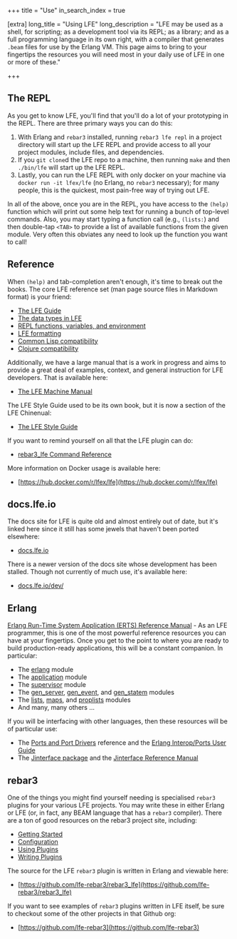 +++
title = "Use"
in_search_index = true

[extra]
long_title = "Using LFE"
long_description = "LFE may be used as a shell, for scripting; as a development tool via its REPL; as a library; and as a full programming language in its own right, with a compiler that generates `.beam` files for use by the Erlang VM. This page aims to bring to your fingertips the resources you will need most in your daily use of LFE in one or more of these."

+++

## The REPL

As you get to know LFE, you'll find that you'll do a lot of your prototyping in the REPL. There are three primary ways you can do this:

1. With Erlang and `rebar3` installed, running `rebar3 lfe repl` in a project directory will start up the LFE REPL and provide access to all your project modules, include files, and dependencies.
1. If you `git clone`d the LFE repo to a machine, then running `make` and then `./bin/lfe` will start up the LFE REPL.
1. Lastly, you can run the LFE REPL with only docker on your machine via `docker run -it lfex/lfe` (no Erlang, no `rebar3` necessary); for many people, this is the quickest, most pain-free way of trying out LFE.

In all of the above, once you are in the REPL, you have access to the `(help)` function which will print out some help text for running a bunch of top-level commands. Also, you may start typing a function call (e.g., `(lists:`) and then double-tap `<TAB>` to provide a list of available functions from the given module. Very often this obviates any need to look up the function you want to call!

## Reference

When `(help)` and tab-completion aren't enough, it's time to break out the books. The core LFE reference set (man page source files in Markdown format) is your friend:

* [The LFE Guide](https://github.com/lfe/lfe/blob/develop/doc/src/lfe_guide.7.md)
* [The data types in LFE](https://github.com/lfe/lfe/blob/develop/doc/src/lfe_types.7.md)
* [REPL functions, variables, and environment](https://github.com/lfe/lfe/blob/develop/doc/src/lfe.1.md)
* [LFE formatting](https://github.com/lfe/lfe/blob/develop/doc/src/lfe_io.3.md)
* [Common Lisp compatibility](https://github.com/lfe/lfe/blob/develop/doc/src/lfe_cl.3.md)
* [Clojure compatibility](https://github.com/lfe/lfe/blob/develop/doc/src/lfe_clj.3.md)

Additionally, we have a large manual that is a work in progress and aims to provide a great deal of examples, context, and general instruction for LFE developers. That is available here:

* [The LFE Machine Manual](https://lfe.io/books/chinenual)

The LFE Style Guide used to be its own book, but it is now a section of the LFE Chinenual:

* [The LFE Style Guide](https://cnbbooks.github.io/lfe-manual/part7/style-guide/index.html)

If you want to remind yourself on all that the LFE plugin can do:

* [rebar3_lfe Command Reference](https://lfe.io/reference/lfe-rebar3/)

More information on Docker usage is available here:

* [https://hub.docker.com/r/lfex/lfe](https://hub.docker.com/r/lfex/lfe)

## docs.lfe.io

The docs site for LFE is quite old and almost entirely out of date, but it's linked here since it still has some jewels that haven't been ported elsewhere:

* [docs.lfe.io](https://docs.lfe.io)

There is a newer version of the docs site whose development has been stalled. Though not currently of much use, it's available here:

* [docs.lfe.io/dev/](https://docs.lfe.io/dev/index.html)

## Erlang

[Erlang Run-Time System Application (ERTS) Reference Manual](http://erlang.org/doc/apps/erts/index.html) - As an LFE programmer, this is one of the most powerful reference resources you can have at your fingertips. Once you get to the point to where you are ready to build production-ready applications, this will be a constant companion. In particular:

* The [erlang](http://erlang.org/doc/man/erlang.html) module
* The [application](http://erlang.org/doc/man/application.html) module
* The [supervisor](http://erlang.org/doc/man/supervisor.html) module
* The [gen_server](http://erlang.org/doc/man/gen_server.html), [gen_event](http://erlang.org/doc/man/gen_event.html), and [gen_statem](http://erlang.org/doc/man/gen_statem.html) modules
* The [lists](http://erlang.org/doc/man/lists.html), [maps](http://erlang.org/doc/man/maps.html), and [proplists](http://erlang.org/doc/man/proplists.html) modules
* And many, many others ...

If you will be interfacing with other languages, then these resources will be of particular use:

* The [Ports and Port Drivers](https://erlang.org/doc/reference_manual/ports.html) reference and the [Erlang Interop/Ports User Guide](http://erlang.org/doc/tutorial/c_port.html)
* The [Jinterface package](http://erlang.org/doc/apps/jinterface/jinterface_users_guide.html) and the [Jinterface Reference Manual](http://erlang.org/doc/apps/jinterface/index.html)

## rebar3

One of the things you might find yourself needing is specialised `rebar3` plugins for your various LFE projects. You may write these in either Erlang or LFE (or, in fact, any BEAM language that has a `rebar3` compiler). There are a ton of good resources on the rebar3 project site, including:

* [Getting Started](https://www.rebar3.org/docs/getting-started)
* [Configuration](https://www.rebar3.org/docs/configuration)
* [Using Plugins](https://rebar3.org/docs/configuration/plugins/)
* [Writing Plugins](https://rebar3.org/docs/tutorials/building_plugins/)

The source for the LFE `rebar3` plugin is written in Erlang and viewable here:

* [https://github.com/lfe-rebar3/rebar3_lfe](https://github.com/lfe-rebar3/rebar3_lfe)

If you want to see examples of `rebar3` plugins written in LFE itself, be sure to checkout some of the other projects in that Github org:

* [https://github.com/lfe-rebar3](https://github.com/lfe-rebar3)
